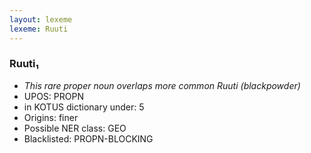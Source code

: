 ```yaml
---
layout: lexeme
lexeme: Ruuti
---
```


###  Ruuti₁

* _This rare proper noun overlaps more common *Ruuti* (blackpowder)_
* UPOS:  PROPN
* in KOTUS dictionary under:  5
* Origins: finer 
* Possible NER class:  GEO
* Blacklisted:  PROPN-BLOCKING

